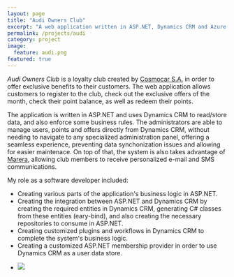```yaml
---
layout: page
title: "Audi Owners Club"
excerpt: "A web application written in ASP.NET, Dynamics CRM and Azure Websites"
permalink: /projects/audi
category: project
image:
  feature: audi.png
featured: true
---
```


*Audi Owners Club* is a loyalty club created by [Cosmocar S.A.](http://www.kosmocar.gr/) in order to offer exclusive benefits to their customers. The web application allows customers to register to the club, check out the exclusive offers of the month, check their point balance, as well as redeem their points.

The application is written in ASP.NET and uses Dynamics CRM to read/store data, and also enforce some business rules. The administrators are able to manage users, points and offers directly from Dynamics CRM, without needing to navigate to any specialized administration panel, offering a seamless experience, preventing data synchonization issues and allowing for easier maintenace. On top of that, the system is also takes advantage of [Marera](http://blog.drinkbird.com/projects/marera/), allowing club members to receive personalized e-mail and SMS communications.

My role as a software developer included:

* Creating various parts of the application's business logic in ASP.NET.
* Creating the integration between ASP.NET and Dynamics CRM by creating the required entities in Dynamics CRM, generating C# classes from these entities (eary-bind), and also creating the necessary repositories to consume in ASP.NET.
* Creating customized plugins and workflows in Dynamics CRM to complete the system's business logic.
* Creating a customized ASP.NET membership provider in order to use Dynamics CRM as a user data store.

<ul class="list-inline gallery">
	<li>
		<a href="{{ site.baseurl }}/images/audi_full.png" class="image-popup mfp-with-zoom" title="Audi Owners Club (In Greek)">
			<img src="{{ site.baseurl }}/images/audi_150.png" />
		</a>
	</li>
</ul>

